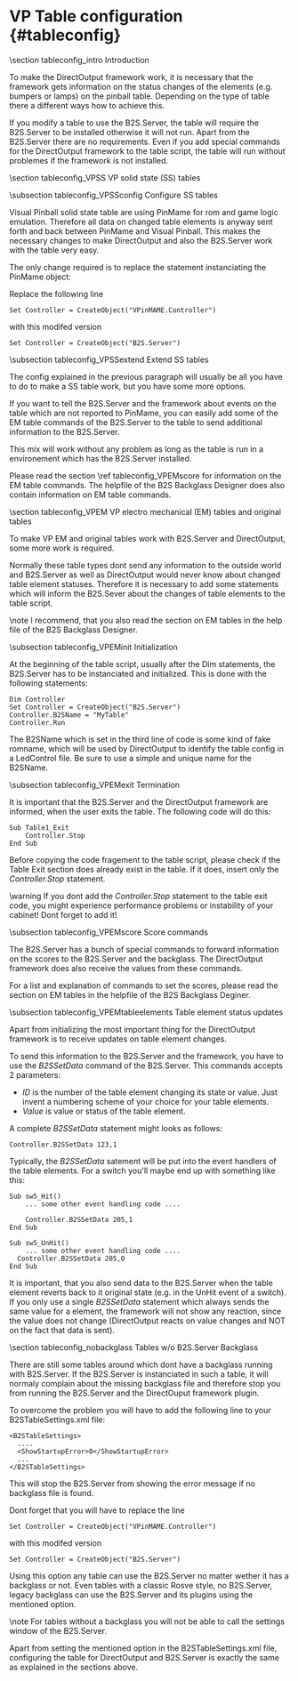 ﻿VP Table configuration {#tableconfig}
===================

\section tableconfig_intro Introduction

To make the DirectOutput framework work, it is necessary that the framework gets information on the status changes of the elements (e.g. bumpers or lamps) on the pinball table. Depending on the type of table there a different ways how to achieve this.

If you modify a table to use the B2S.Server, the table will require the B2S.Server to be installed otherwise it will not run. Apart from the B2S.Server there are no requirements. Even if you add special commands for the DirectOutput framework to the table script, the table will run without problemes if the framework is not installed.

\section tableconfig_VPSS VP solid state (SS) tables

\subsection tableconfig_VPSSconfig Configure SS tables

Visual Pinball solid state table are using PinMame for rom and game logic emulation. Therefore all data on changed table elements is anyway sent forth and back between PinMame and Visual Pinball. This makes the necessary changes to make DirectOutput and also the B2S.Server work with the table very easy.

The only change required is to replace the statement instanciating the PinMame object:

Replace the following line

~~~~~~~~~~~~~~~{.vbs}
Set Controller = CreateObject("VPinMAME.Controller")     
~~~~~~~~~~~~~~~

with this modifed version

~~~~~~~~~~~~~~~{.vbs}
Set Controller = CreateObject("B2S.Server") 
~~~~~~~~~~~~~~~

\subsection tableconfig_VPSSextend Extend SS tables

The config explained in the previous paragraph will usually be all you have to do to make a SS table work, but you have some more options.

If you want to tell the B2S.Server and the framework about events on the table which are not reported to PinMame, you can easily add some of the EM table commands of the B2S.Server to the table to send additional information to the B2S.Server.

This mix will work without any problem as long as the table is run in a environement which has the B2S.Server installed.

Please read the section \ref tableconfig_VPEMscore for information on the EM table commands. The helpfile of the B2S Backglass Designer does also contain information on EM table commands.


\section tableconfig_VPEM VP electro mechanical (EM) tables and original tables

To make VP EM and original tables work with B2S.Server and DirectOutput, some more work is required. 

Normally these table types dont send any information to the outside world and B2S.Server as well as DirectOutput would never know about changed table element statuses. Therefore it is necessary to add some statements which will inform the B2S.Sever about the changes of table elements to the table script.

\note I recommend, that you also read the section on EM tables in the help file of the B2S Backglass Designer.

\subsection tableconfig_VPEMinit Initialization

At the beginning of the table script, usually after the Dim statements, the B2S.Server has to be instanciated and initialized. This is done with the following statements:

~~~~~~~~~~~~~~~{.vbs}
Dim Controller
Set Controller = CreateObject("B2S.Server")
Controller.B2SName = "MyTable"
Controller.Run
~~~~~~~~~~~~~~~

The B2SName which is set in the third line of code is some kind of fake romname, which will be used by DirectOutput to identify the table config in a LedControl file. Be sure to use a simple and unique name for the B2SName.

\subsection tableconfig_VPEMexit Termination

It is important that the B2S.Server and the DirectOutput framework are informed, when the user exits the table. The following code will do this:

~~~~~~~~~~~~~~~{.vbs}
Sub Table1_Exit
    Controller.Stop
End Sub
~~~~~~~~~~~~~~~

Before copying the code fragement to the table script, please check if the Table Exit section does already exist in the table. If it does, insert only the _Controller.Stop_ statement.

\warning If you dont add the _Controller.Stop_ statement to the table exit code, you might experience performance problems or instability of your cabinet! Dont forget to add it!
 
\subsection tableconfig_VPEMscore Score commands

The B2S.Server has a bunch of special commands to forward information on the scores to the B2S.Server and the backglass. The DirectOutput framework does also receive the values from these commands.

For a list and explanation of commands to set the scores, please read the section on EM tables in the helpfile of the B2S Backglass Deginer.

\subsection tableconfig_VPEMtableelements Table element status updates

Apart from initializing the most important thing for the DirectOutput framework is to receive updates on table element changes.

To send this information to the B2S.Server and the framework, you have to use the _B2SSetData_ command of the B2S.Server. This commands accepts 2 parameters:

* _ID_ is the number of the table element changing its state or value. Just invent a numbering scheme of your choice for your table elements.
* _Value_ is value or status of the table element.

A complete _B2SSetData_ statement might looks as follows:
~~~~~~~~~~~~~~~{.vbs}
Controller.B2SSetData 123,1
~~~~~~~~~~~~~~~

Typically, the _B2SSetData_ satement will be put into the event handlers of the table elements. For a switch you'll maybe end up with something like this:

~~~~~~~~~~~~~~~{.vbs}
Sub sw5_Hit()
    ... some other event handling code ....
    
	Controller.B2SSetData 205,1
End Sub

Sub sw5_UnHit()
    ... some other event handling code ....
  Controller.B2SSetData 205,0
End Sub
~~~~~~~~~~~~~~~

It is important, that you also send data to the B2S.Server when the table element reverts back to it original state (e.g. in the UnHit event of a switch). If you only use a single _B2SSetData_ statement which always sends the same value for a element, the framework will not show any reaction, since the value does not change (DirectOutput reacts on value changes and NOT on the fact that data is sent).


\section tableconfig_nobackglass Tables w/o B2S.Server Backglass

There are still some tables around which dont have a backglass running with B2S.Server. If the B2S.Server is instanciated in such a table, it will normaly complain about the missing backglass file and therefore stop you from running the B2S.Server and the DirectOuput framework plugin.

To overcome the problem you will have to add the following line to your B2STableSettings.xml file:

~~~~~~~~~~~~~~~{.xml}
<B2STableSettings>
  ....
  <ShowStartupError>0</ShowStartupError>
  ...
</B2STableSettings>
~~~~~~~~~~~~~~~

This will stop the B2S.Server from showing the error message if no backglass file is found.

Dont forget that you will have to replace the line

~~~~~~~~~~~~~~~{.vbs}
Set Controller = CreateObject("VPinMAME.Controller")     
~~~~~~~~~~~~~~~

with this modifed version

~~~~~~~~~~~~~~~{.vbs}
Set Controller = CreateObject("B2S.Server") 
~~~~~~~~~~~~~~~


Using this option any table can use the B2S.Server no matter wether it has a backglass or not. Even tables with a classic Rosve style, no B2S.Server, legacy backglass can use the B2S.Server and its plugins using the mentioned option.

\note For tables without a backglass you will not be able to call the settings window of the B2S.Server.

Apart from setting the mentioned option in the B2STableSettings.xml file, configuring the table for DirectOutput and B2S.Server is exactly the same as explained in the sections above.